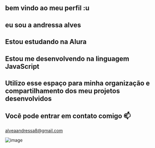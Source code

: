 ## bem vindo ao meu perfil :u
## eu sou a andressa alves 
## Estou estudando na Alura
## Estou me desenvolvendo na linguagem JavaScript
## Utilizo esse espaço para minha organização e compartilhamento dos meu projetos desenvolvidos

## Você pode entrar em contato comigo 📫
alveaandressa8@gmail.com

![image](https://github.com/user-attachments/assets/b7d05af4-69b5-4425-9bfc-63ec18809f18)
